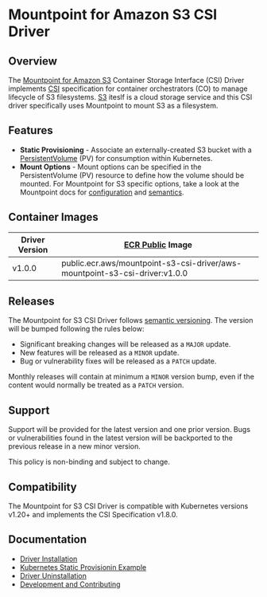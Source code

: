 # Mountpoint for Amazon S3 CSI Driver

## Overview
The [Mountpoint for Amazon S3](https://github.com/awslabs/mountpoint-s3) Container Storage Interface (CSI) Driver implements [CSI](https://github.com/container-storage-interface/spec/blob/master/spec.md) specification for container orchestrators (CO) to manage lifecycle of S3 filesystems. [S3](https://aws.amazon.com/s3/) iteslf is a cloud storage service and this CSI driver specifically uses Mountpoint to mount S3 as a filesystem.

## Features
* **Static Provisioning** - Associate an externally-created S3 bucket with a [PersistentVolume](https://kubernetes.io/docs/concepts/storage/persistent-volumes/) (PV) for consumption within Kubernetes.
* **Mount Options** - Mount options can be specified in the PersistentVolume (PV) resource to define how the volume should be mounted. For Mountpoint for S3 specific options, take a look at the Mountpoint docs for [configuration](https://github.com/awslabs/mountpoint-s3/blob/main/doc/CONFIGURATION.md) and [semantics](https://github.com/awslabs/mountpoint-s3/blob/main/doc/SEMANTICS.md).

## Container Images
| Driver Version | [ECR Public](https://gallery.ecr.aws/mountpoint-s3-csi-driver/aws-mountpoint-s3-csi-driver) Image |
|----------------|---------------------------------------------------------------------------------------------------|
| v1.0.0         | public.ecr.aws/mountpoint-s3-csi-driver/aws-mountpoint-s3-csi-driver:v1.0.0                       |


## Releases
The Mountpoint for S3 CSI Driver follows [semantic versioning](https://semver.org/). The version will be bumped following the rules below:

* Significant breaking changes will be released as a `MAJOR` update.
* New features will be released as a `MINOR` update.
* Bug or vulnerability fixes will be released as a `PATCH` update.

Monthly releases will contain at minimum a `MINOR` version bump, even if the content would normally be treated as a `PATCH` version.

## Support

Support will be provided for the latest version and one prior version. Bugs or vulnerabilities found in the latest version will be backported to the previous release in a new minor version.

This policy is non-binding and subject to change.

## Compatibility

The Mountpoint for S3 CSI Driver is compatible with Kubernetes versions v1.20+ and implements the CSI Specification v1.8.0.

## Documentation

* [Driver Installation](docs/install.md)
* [Kubernetes Static Provisionin Example](/examples/kubernetes/static_provisioning)
* [Driver Uninstallation](docs/install.md#uninstalling-the-driver)
* [Development and Contributing](CONTRIBUTING.md)
